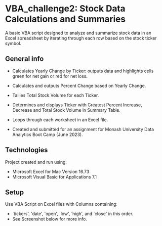 # VBA_challenge2: Stock Data Calculations and Summaries 
A basic VBA script designed to analyze and summarize stock data in an Excel spreadsheet by iterating through each row based on the stock ticker symbol.

## General info
- Calculates Yearly Change by Ticker: outputs data and highlights cells green for net gain or red for net loss.

- Calculates and outputs Percent Change based on Yearly Change.

- Tallies Total Stock Volume for each Ticker.

- Determines and displays Ticker with Greatest Percent Increase, Decrease and Total Stock Volume in Summary Table.

- Loops through each worksheet in an Excel file.

- Created and submitted for an assignment for Monash University Data Analytics Boot Camp (June 2023).

## Technologies
Project created and run using:

- Microsoft Excel for Mac Version 16.73
- Microsoft Visual Basic for Applications 7.1
## Setup
Use VBA Script on Excel files with Columns containing:

- 'tickers', 'date', 'open', 'low', 'high', and 'close' in this order.
- See Screenshot below for more info.
